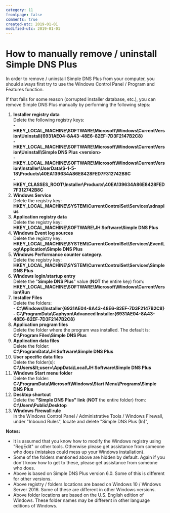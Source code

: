 ```yaml
---
category: 11
frontpage: false
comments: true
created-utc: 2019-01-01
modified-utc: 2019-01-01
---
```

# How to manually remove / uninstall Simple DNS Plus

In order to remove / uninstall Simple DNS Plus from your computer, you should always first try to use the Windows Control Panel / Program and Features function.

If that fails for some reason (corrupted installer database, etc.), you can remove Simple DNS Plus manually by performing the following steps:

1. **Installer registry data**  
Delete the following registry keys:  
**- HKEY_LOCAL_MACHINE\SOFTWARE\Microsoft\Windows\CurrentVersion\Uninstall\{6931AE04-8A43-48E6-82EF-7D3F2147B2C8}  
\- HKEY_LOCAL_MACHINE\SOFTWARE\Microsoft\Windows\CurrentVersion\Uninstall\Simple DNS Plus &lt;version&gt;  
\- HKEY_LOCAL_MACHINE\SOFTWARE\Microsoft\Windows\CurrentVersion\Installer\UserData\S-1-5-18\Products\40EA139634A86E8428FED7F312742B8C  
\- HKEY_CLASSES_ROOT\Installer\Products\40EA139634A86E8428FED7F312742B8C**
2. **Windows Service**  
Delete the registry key:  
**HKEY_LOCAL_MACHINE\SYSTEM\CurrentControlSet\Services\sdnsplus**
3. **Application registry data**  
Delete the registry key:  
**HKEY_LOCAL_MACHINE\SOFTWARE\JH Software\Simple DNS Plus**
4. **Windows Event log sources**  
Delete the registry key:  
**HKEY_LOCAL_MACHINE\SYSTEM\CurrentControlSet\Services\EventLog\Application\Simple DNS Plus**
5. **Windows Performance counter category.**  
Delete the registry key:  
**HKEY_LOCAL_MACHINE\SYSTEM\CurrentControlSet\Services\Simple DNS Plus**
6. **Windows login/startup entry**  
Delete the "**Simple DNS Plus**" value (**NOT** the entire key) from:  
**HKEY_LOCAL_MACHINE\SOFTWARE\Microsoft\Windows\CurrentVersion\Run**
7. **Installer Files**  
Delete the folders:  
**- C:\Windows\Installer\{6931AE04-8A43-48E6-82EF-7D3F2147B2C8}  
\- C:\ProgramData\Caphyon\Advanced Installer\{6931AE04-8A43-48E6-82EF-7D3F2147B2C8}**
8. **Application program files**  
Delete the folder where the program was installed. The default is:  
**C:\Program Files\Simple DNS Plus**
9. **Application data files**  
Delete the folder:  
**C:\ProgramData\JH Software\Simple DNS Plus**
10. **User specific data files**  
Delete the folder(s):  
**C:\Users\&lt;user&gt;\AppData\Local\JH Software\Simple DNS Plus**
11. **Windows Start menu folder**  
Delete the folder:  
**C:\ProgramData\Microsoft\Windows\Start Menu\Programs\Simple DNS Plus**
12. **Desktop shortcut**  
Delete the **"Simple DNS Plus" link** (**NOT** the entire folder) from:  
**C:\Users\Public\Desktop**
13. **Windows Firewall rule**  
In the Windows Control Panel / Administrative Tools / Windows Firewall, under "Inbound Rules", locate and delete "Simple DNS Plus (In)",

**Notes:**

- It is assumed that you know how to modify the Windows registry using "RegEdit" or other tools. Otherwise please get assistance from someone who does (mistakes could mess up your Windows installation).
- Some of the folders mentioned above are hidden by default. Again if you don't know how to get to these, please get assistance from someone who does.
- Above is based on Simple DNS Plus version 6.0. Some of this is different for other versions.
- Above registry / folders locations are based on Windows 10 / Windows Server 2016. Some of these are different in other Windows versions.
- Above folder locations are based on the U.S. English edition of Windows. These folder names may be different in other language editions of Windows.

